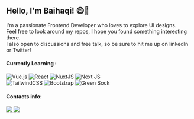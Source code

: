 
## Hello, I'm Baihaqi! 😄👋
I'm a passionate Frontend Developer who loves to explore UI designs. <br>
Feel free to look around my repos, I hope you found something interesting there. <br>
I also open to discussions and free talk, so be sure to hit me up on linkedIn or Twitter!

#### Currently Learning :

![Vue.js](https://img.shields.io/badge/vuejs-%2335495e.svg?style=for-the-badge&logo=vuedotjs&logoColor=%234FC08D)
![React](https://img.shields.io/badge/react-%2335495e.svg?style=for-the-badge&logo=react&logoColor=blue)
![NuxtJS](https://img.shields.io/badge/Nuxt-black?style=for-the-badge&logo=nuxt.js&logoColor=white)
![Next JS](https://img.shields.io/badge/Next-black?style=for-the-badge&logo=next.js&logoColor=white)
<br>
![TailwindCSS](https://img.shields.io/badge/tailwindcss-%2338B2AC.svg?style=for-the-badge&logo=tailwind-css&logoColor=white)
![Bootstrap](https://img.shields.io/badge/bootstrap-%23563D7C.svg?style=for-the-badge&logo=bootstrap&logoColor=white)
![Green Sock](https://img.shields.io/badge/GSAP-33CE02?style=for-the-badge&logo=greensock&logoColor=white)


#### Contacts info:

<a href="https://www.linkedin.com/in/mifbaihaqi/">
<img src="https://img.shields.io/badge/linkedin-%230077B5.svg?style=for-the-badge&logo=linkedin&logoColor=white"/>
</a>
<a href="https://twitter.com/randomdudes00">
<img src="https://img.shields.io/badge/Twitter-00B2FF?style=for-the-badge&logo=twitter&logoColor=white"/>
</a>
<!-- <a href="https://www.instagram.com/effendi_kiki">
<img src="https://img.shields.io/badge/Instagram-EF1970?style=for-the-badge&logo=instagram&logoColor=white"/>
</a> -->

<br>

<!-- ## GitHub Stats -->


<!-- ![https://github.com/effendikiki/effendikiki](https://github-readme-stats.vercel.app/api?username=effendikiki&show_icons=true&hide_rank=true&theme=vue) -->
<!-- ![https://github.com/effendikiki/effendikiki](https://github-readme-stats.vercel.app/api/wakatime?username=@effendikiki&langs_count=7&theme=vue) -->
